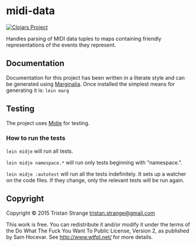 # midi-data

[![Clojars Project](http://clojars.org/org.clojars.triss/midi-data/latest-version.svg)](http://clojars.org/org.clojars.triss/midi-data)

Handles parsing of MIDI data tuples to maps containing friendly representations of the events they represent.

## Documentation

Documentation for this project has been written in a literate style and can be
generated using [Marginalia](https://github.com/gdeer81/marginalia). Once
installed the simplest means for generating it is: `lein marg`

## Testing

The project uses [Midje](https://github.com/marick/Midje/) for testing.

### How to run the tests

`lein midje` will run all tests.

`lein midje namespace.*` will run only tests beginning with "namespace.".

`lein midje :autotest` will run all the tests indefinitely. It sets up a
watcher on the code files. If they change, only the relevant tests will be
run again.

## Copyright

Copyright © 2015 Tristan Strange <tristan.strange@gmail.com>

This work is free. You can redistribute it and/or modify it under the
terms of the Do What The Fuck You Want To Public License, Version 2,
as published by Sam Hocevar. See http://www.wtfpl.net/ for more details.
